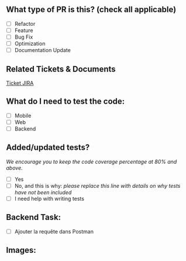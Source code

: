 ## What type of PR is this? (check all applicable)

- [ ] Refactor
- [ ] Feature
- [ ] Bug Fix
- [ ] Optimization
- [ ] Documentation Update

## Related Tickets & Documents

[Ticket JIRA](https://kcartti.atlassian.net/jira/software/projects/AR/boards/5)

## What do I need to test the code:

- [ ] Mobile
- [ ] Web
- [ ] Backend

## Added/updated tests?
_We encourage you to keep the code coverage percentage at 80% and above._

- [ ] Yes
- [ ] No, and this is why: _please replace this line with details on why tests
      have not been included_
- [ ] I need help with writing tests

## Backend Task:

- [ ] Ajouter la requête dans Postman

## Images:
